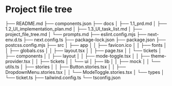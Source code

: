 # Project file tree

├── README.md
├── components.json
├── docs
│ ├── 1.1_prd.md
│ ├── 1.2_UI_implementation_plan.md
│ ├── 1.3_UI_task_list.md
│ ├── project_file_tree.md
│ └── prompts.md
├── eslint.config.mjs
├── next-env.d.ts
├── next.config.ts
├── package-lock.json
├── package.json
├── postcss.config.mjs
├── src
│ ├── app
│ │ ├── favicon.ico
│ │ ├── fonts
│ │ ├── globals.css
│ │ ├── layout.tsx
│ │ ├── page.tsx
│ │ └── tickets
│ ├── components
│ │ ├── layout
│ │ ├── mode-toggle.tsx
│ │ ├── theme-provider.tsx
│ │ ├── tickets
│ │ └── ui
│ ├── lib
│ │ ├── mock
│ │ └── utils.ts
│ ├── stories
│ │ ├── Button.stories.tsx
│ │ ├── DropdownMenu.stories.tsx
│ │ └── ModeToggle.stories.tsx
│ └── types
│ └── ticket.ts
├── tailwind.config.ts
└── tsconfig.json

